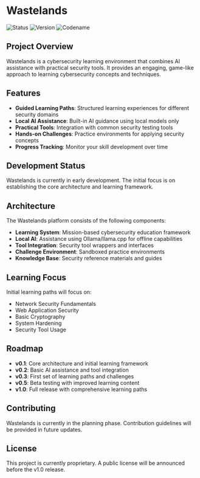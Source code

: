 # Wastelands

![Status](https://img.shields.io/badge/Status-Development-yellow)
![Version](https://img.shields.io/badge/Version-0.1-blue)
![Codename](https://img.shields.io/badge/Codename-Wastelands-green)

## Project Overview

Wastelands is a cybersecurity learning environment that combines AI assistance with practical security tools. It provides an engaging, game-like approach to learning cybersecurity concepts and techniques.

## Features

- **Guided Learning Paths**: Structured learning experiences for different security domains
- **Local AI Assistance**: Built-in AI guidance using local models only
- **Practical Tools**: Integration with common security testing tools
- **Hands-on Challenges**: Practice environments for applying security concepts
- **Progress Tracking**: Monitor your skill development over time

## Development Status

Wastelands is currently in early development. The initial focus is on establishing the core architecture and learning framework.

## Architecture

The Wastelands platform consists of the following components:

- **Learning System**: Mission-based cybersecurity education framework
- **Local AI**: Assistance using Ollama/llama.cpp for offline capabilities
- **Tool Integration**: Security tool wrappers and interfaces
- **Challenge Environment**: Sandboxed practice environments
- **Knowledge Base**: Security reference materials and guides

## Learning Focus

Initial learning paths will focus on:

- Network Security Fundamentals
- Web Application Security
- Basic Cryptography
- System Hardening
- Security Tool Usage

## Roadmap

- **v0.1**: Core architecture and initial learning framework
- **v0.2**: Basic AI assistance and tool integration
- **v0.3**: First set of learning paths and challenges
- **v0.5**: Beta testing with improved learning content
- **v1.0**: Full release with comprehensive learning paths

## Contributing

Wastelands is currently in the planning phase. Contribution guidelines will be provided in future updates.

## License

This project is currently proprietary. A public license will be announced before the v1.0 release.